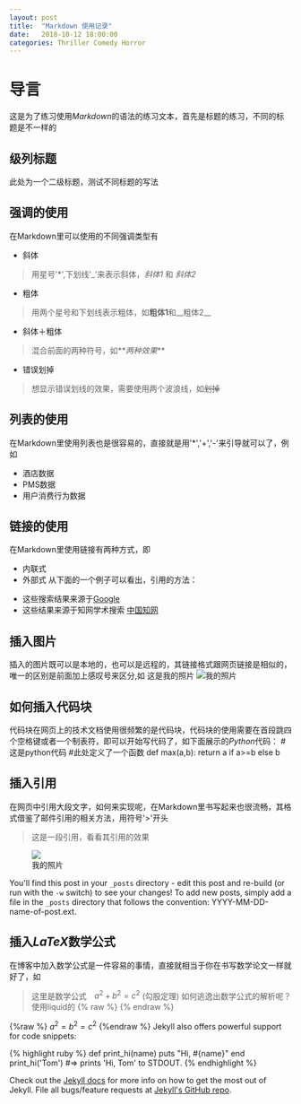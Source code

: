 ```yaml
---
layout: post
title:  "Markdown 使用记录"
date:   2018-10-12 18:00:00
categories: Thriller Comedy Horror
---
```


# 导言
这是为了练习使用*Markdown*的语法的练习文本，首先是标题的练习，不同的标题是不一样的
## 级列标题
此处为一个二级标题，测试不同标题的写法
## 强调的使用
在Markdown里可以使用的不同强调类型有
* 斜体
> 用星号'*',下划线'_'来表示斜体，*斜体1* 和 _斜体2_
* 粗体
> 用两个星号和下划线表示粗体，如**粗体1**和__粗体2__
* 斜体＋粗体
> 混合前面的两种符号，如**_两种效果_**
* 错误划掉
> 想显示错误划线的效果，需要使用两个波浪线，如~~划掉~~

## 列表的使用
在Markdown里使用列表也是很容易的，直接就是用'*','+','-'来引导就可以了，例如
* 酒店数据
* PMS数据
* 用户消费行为数据

## 链接的使用
在Markdown里使用链接有两种方式，即
- 内联式
- 外部式
从下面的一个例子可以看出，引用的方法：
+ 这些搜索结果来源于[Google](http://www.google.com "这是Google")
+ 这些结果来源于知网学术搜索 [中国知网](http://www.cnki.net)

## 插入图片
插入的图片既可以是本地的，也可以是远程的，其链接格式跟网页链接是相似的，唯一的区别是前面加上感叹号来区分,如
这是我的照片
![我的照片](DSC_0728.jpg)

## 如何插入代码块
代码块在网页上的技术文档使用很频繁的是代码块，代码块的使用需要在首段跳四个空格键或者一个制表符，即可以开始写代码了，如下面展示的*Python*代码：
    #这是python代码
    #此处定义了一个函数
    def max(a,b):
        return a if a>=b else b
## 插入引用
在网页中引用大段文字，如何来实现呢，在Markdown里书写起来也很流畅，其格式借鉴了邮件引用的相关方法，用符号'>'开头
> 这是一段引用，看看其引用的效果


<figure>
<img src="http://img08.oneniceapp.com/upload/show/2016/01/06/e27745eebd6166ff6238ad5bb007ae78.jpg-show.n640.jpg" />
<figcaption> 我的照片 </figcaption>
</figure>

You'll find this post in your `_posts` directory - edit this post and re-build (or run with the `-w` switch) to see your changes!
To add new posts, simply add a file in the `_posts` directory that follows the convention: YYYY-MM-DD-name-of-post.ext.

## 插入*LaTeX*数学公式
在博客中加入数学公式是一件容易的事情，直接就相当于你在书写数学论文一样就好了，如
> 这里是数学公式　$a^2+b^2=c^2$ (勾股定理)
> 如何逃逸出数学公式的解析呢？使用liquid的 {% raw %} {% endraw %}

{%raw %}
$a^2=b^2=c^2$
{%endraw %}
Jekyll also offers powerful support for code snippets:

{% highlight ruby %}
def print_hi(name)
  puts "Hi, #{name}"
end
print_hi('Tom')
#=> prints 'Hi, Tom' to STDOUT.
{% endhighlight %}

Check out the [Jekyll docs][jekyll] for more info on how to get the most out of Jekyll. File all bugs/feature requests at [Jekyll's GitHub repo][jekyll-gh].

[jekyll-gh]: https://github.com/mojombo/jekyll
[jekyll]:    http://jekyllrb.com
